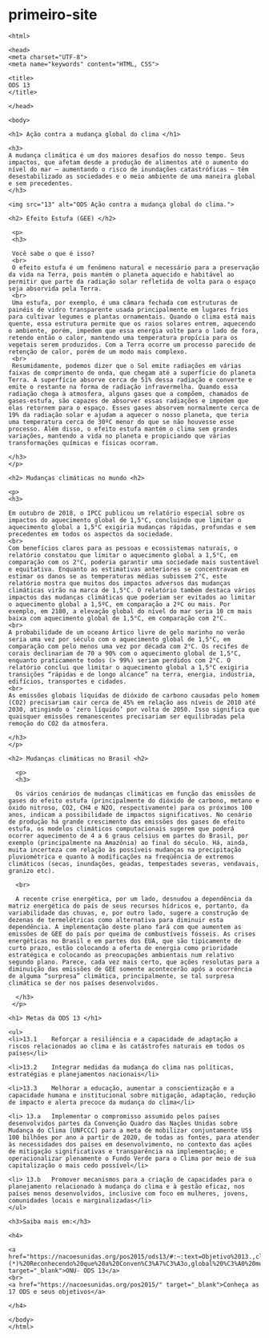 # primeiro-site

<!-- desafio 1 rafaela cristina andreola da silva -->
 
    <html>
  
    <head> 
    <meta charset="UTF-8">
    <meta name="keywords" content="HTML, CSS">
  
    <title> 
    ODS 13 
    </title>
    
    </head>
  
    <body>
  
    <h1> Ação contra a mudança global do clima </h1>
    
    <h3>
    A mudança climática é um dos maiores desafios do nosso tempo. Seus impactos, que afetam desde a produção de alimentos até o aumento do nível do mar – aumentando o risco de inundações catastróficas – têm desestabilizado as sociedades e o meio ambiente de uma maneira global e sem precedentes.
    </h3>
    
    <img src="13" alt="ODS Ação contra a mudança global do clima.">
    
    <h2> Efeito Estufa (GEE) </h2>
     
     <p>
     <h3>
     
     Você sabe o que é isso? 
     <br>
     O efeito estufa é um fenômeno natural e necessário para a preservação da vida na Terra, pois mantém o planeta aquecido e habitável ao permitir que parte da radiação solar refletida de volta para o espaço seja absorvida pela Terra.
     <br>
     Uma estufa, por exemplo, é uma câmara fechada com estruturas de painéis de vidro transparente usada principalmente em lugares frios para cultivar legumes e plantas ornamentais. Quando o clima está mais quente, essa estrutura permite que os raios solares entrem, aquecendo o ambiente, porém, impedem que essa energia volte para o lado de fora, retendo então o calor, mantendo uma temperatura propícia para os vegetais serem produzidos. Com a Terra ocorre um processo parecido de retenção de calor, porém de um modo mais complexo. 
     <br>
     Resumidamente, podemos dizer que o Sol emite radiações em várias faixas de comprimento de onda, que chegam até a superfície do planeta Terra. A superfície absorve cerca de 51% dessa radiação e converte e emite o restante na forma de radiação infravermelha. Quando essa radiação chega à atmosfera, alguns gases que a compõem, chamados de gases-estufa, são capazes de absorver essas radiações e impedem que elas retornem para o espaço. Esses gases absorvem normalmente cerca de 19% da radiação solar e ajudam a aquecer o nosso planeta, que teria uma temperatura cerca de 30ºC menor do que se não houvesse esse processo. Além disso, o efeito estufa mantém o clima sem grandes variações, mantendo a vida no planeta e propiciando que várias transformações químicas e físicas ocorram.

    </h3>
    </p>
    
    <h2> Mudanças climáticas no mundo <h2>
    
    <p>
    <h3>
    
    Em outubro de 2018, o IPCC publicou um relatório especial sobre os impactos do aquecimento global de 1,5°C, concluindo que limitar o aquecimento global a 1,5°C exigiria mudanças rápidas, profundas e sem precedentes em todos os aspectos da sociedade.
    <br>
    Com benefícios claros para as pessoas e ecossistemas naturais, o relatório constatou que limitar o aquecimento global a 1,5°C, em comparação com os 2°C, poderia garantir uma sociedade mais sustentável e equitativa. Enquanto as estimativas anteriores se concentravam em estimar os danos se as temperaturas médias subissem 2°C, este relatório mostra que muitos dos impactos adversos das mudanças climáticas virão na marca de 1,5°C. O relatório também destaca vários impactos das mudanças climáticas que poderiam ser evitados ao limitar o aquecimento global a 1,5ºC, em comparação a 2ºC ou mais. Por exemplo, em 2100, a elevação global do nível do mar seria 10 cm mais baixa com aquecimento global de 1,5°C, em comparação com 2°C.
    <br>
    A probabilidade de um oceano Ártico livre de gelo marinho no verão seria uma vez por século com o aquecimento global de 1,5°C, em comparação com pelo menos uma vez por década com 2°C. Os recifes de corais declinariam de 70 a 90% com o aquecimento global de 1,5°C, enquanto praticamente todos (> 99%) seriam perdidos com 2°C. O relatório conclui que limitar o aquecimento global a 1,5°C exigiria transições “rápidas e de longo alcance” na terra, energia, indústria, edifícios, transportes e cidades.
    <br>
    As emissões globais líquidas de dióxido de carbono causadas pelo homem (CO2) precisariam cair cerca de 45% em relação aos níveis de 2010 até 2030, atingindo o ‘zero líquido’ por volta de 2050. Isso significa que quaisquer emissões remanescentes precisariam ser equilibradas pela remoção do CO2 da atmosfera.
    
    </h3>
    </p>
    
    <h2> Mudanças climáticas no Brasil <h2>
      
      <p> 
      <h3>
      
      Os vários cenários de mudanças climáticas em função das emissões de gases do efeito estufa (principalmente do dióxido de carbono, metano e óxido nitroso, CO2, CH4 e N2O, respectivamente) para os próximos 100 anos, indicam a possibilidade de impactos significativos. No cenário de produção há grande crescimento das emissões dos gases de efeito estufa, os modelos climáticos computacionais sugerem que poderá ocorrer aquecimento de 4 a 6 graus celsius em partes do Brasil, por exemplo (principalmente na Amazônia) ao final do século. Há, ainda, muita incerteza com relação às possíveis mudanças na precipitação pluviométrica e quanto à modificações na freqüência de extremos climáticos (secas, inundações, geadas, tempestades severas, vendavais, granizo etc). 
      
      <br>
      
      A recente crise energética, por um lado, desnudou a dependência da matriz energética do país de seus recursos hídricos e, portanto, da variabilidade das chuvas, e, por outro lado, sugere a construção de dezenas de termelétricas como alternativa para diminuir esta dependência. A implementação deste plano fará com que aumentem as emissões de GEE do país por queima de combustíveis fósseis. As crises energéticas no Brasil e em partes dos EUA, que são tipicamente de curto prazo, estão colocando a oferta de energia como prioridade estratégica e colocando as preocupações ambientais num relativo segundo plano. Parece, cada vez mais certo, que ações resolutas para a diminuição das emissões de GEE somente acontecerão após a ocorrência de alguma “surpresa” climática, principalmente, se tal surpresa climática se der nos países desenvolvidos.
      
      </h3>
     </p>
    
    <h1> Metas da ODS 13 </h1>
    
    <ul>
    <li>13.1	Reforçar a resiliência e a capacidade de adaptação a riscos relacionados ao clima e às catástrofes naturais em todos os países</li>
    
    <li>13.2	Integrar medidas da mudança do clima nas políticas, estratégias e planejamentos nacionais</li>
   
    <li>13.3	Melhorar a educação, aumentar a conscientização e a capacidade humana e institucional sobre mitigação, adaptação, redução de impacto e alerta precoce da mudança do clima</li>
    
    <li> 13.a	Implementar o compromisso assumido pelos países desenvolvidos partes da Convenção Quadro das Nações Unidas sobre Mudança do Clima [UNFCCC] para a meta de mobilizar conjuntamente US$ 100 bilhões por ano a partir de 2020, de todas as fontes, para atender às necessidades dos países em desenvolvimento, no contexto das ações de mitigação significativas e transparência na implementação; e operacionalizar plenamente o Fundo Verde para o Clima por meio de sua capitalização o mais cedo possível</li>
    
    <li> 13.b	Promover mecanismos para a criação de capacidades para o planejamento relacionado à mudança do clima e à gestão eficaz, nos países menos desenvolvidos, inclusive com foco em mulheres, jovens, comunidades locais e marginalizadas</li>
    </ul>
    
    <h3>Saiba mais em:</h3>

    <h4>
    
    <a href="https://nacoesunidas.org/pos2015/ods13/#:~:text=Objetivo%2013.,clim%C3%A1tica%20e%20seus%20impactos%20(*)&text=(*)%20Reconhecendo%20que%20a%20Conven%C3%A7%C3%A3o,global%20%C3%A0%20mudan%C3%A7a%20do%20clima." target="_blank">ONU- ODS 13</a>
    <br>
    <a href="https://nacoesunidas.org/pos2015/" target="_blank">Conheça as 17 ODS e seus objetivos</a>
    
    </h4>
    
    </body>
    </html>
